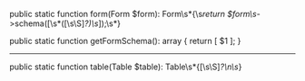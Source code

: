 public static function form\(Form \$form\): Form\s*\{\s*return \$form\s*->schema\(\[\s*([\s\S]*?)\s*\]\);\s*\}



public static function getFormSchema(): array
    {
        return [
            $1
        ]; 
    }

---------------------------------------------


public static function table\(Table \$table\): Table\s*\{[\s\S]*?\n\s*\}
